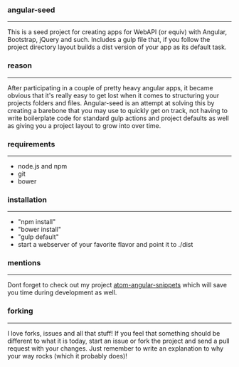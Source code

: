 ### angular-seed
----------------
This is a seed project for creating apps for WebAPI (or equiv) with Angular, Bootstrap, jQuery and such.
Includes a gulp file that, if you follow the project directory layout builds a dist version of your app as its default task.

### reason
----------
After participating in a couple of pretty heavy angular apps, it became obvious that it's really easy to get lost when it
comes to structuring your projects folders and files. Angular-seed is an attempt at solving this by creating a barebone that you
may use to quickly get on track, not having to write boilerplate code for standard gulp actions and project defaults as well as
giving you a project layout to grow into over time.

### requirements
----------------
* node.js and npm
* git
* bower

### installation
----------------
* "npm install"
* "bower install"
* "gulp default"
* start a webserver of your favorite flavor and point it to ./dist

### mentions
------------
Dont forget to check out my project [atom-angular-snippets](https://github.com/simskij/atom-angular-snippets/) which will save you time during development as well.

### forking
-----------
I love forks, issues and all that stuff! If you feel that something should be different to what it is today, start an issue or fork the project and send a pull request with your changes. Just remember to write an explanation to why your way rocks (which it probably does)!
